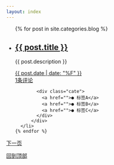 ```yaml
---
layout: index
---
```


<!-- {% include category_list.html %} -->
<div class="posts">
  <ul class="artical-list"  id="post_list">
    {% for post in site.categories.blog %}
      <li>
          <h2><a href="{{ post.url }}">{{ post.title }}</a></h2>
          <div class="title-desc"><p>{{ post.description }}</p></div>
          <div class="post_meta">
            <div  class="date">
              <span></span>  
              <a href="">{{ post.date | date: "%F" }}</a>
            </div>
            <div class="comment">
              <span></span>  
              <a href="">1条评论</a>
            </div>

            <div class="cate">                
              <a href="">● 标签A</a>
              <a href="">● 标签B</a>
              <a href="">● 标签C</a>
            </div>
          </div>
      </li> 
    {% endfor %}                                   
  </ul>
  <p class="toNext">
    <a href="">下一页</a>
  </p> 
  <p class="toTOP">
    <a href="">回到顶部</a>
  </p> 
  <!--           
  <script type="text/javascript">
    function TriggerPost(i){
      if(i && $("#post_list li[class!='out']").length>2) $("#post_list li[class!='out']").eq(0).addClass('out').fadeOut(600)
      else if(!i) $("#post_list li.out").eq($("#post_list li.out").length-1).removeClass('out').fadeIn(600)
    }
    var scrollFun=function(e){
      e=e || window.event;
      if(arguments.callee.timer) clearTimeout(arguments.callee.timer);
      arguments.callee.timer = setTimeout("TriggerPost("+(e.detail?e.detail>0:e.wheelDelta<0)+")",1);
    }
    if(document.addEventListener){
        document.addEventListener('DOMMouseScroll',scrollFun,false);
    }
    window.onmousewheel=document.onmousewheel=scrollFun;
  </script> 
  -->
</div>
<div class=""></div>